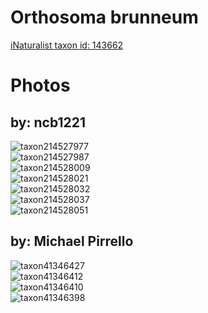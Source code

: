
Orthosoma brunneum
==================
  
[iNaturalist taxon id: 143662](https://www.inaturalist.org/taxa/143662)
# Photos

## by: ncb1221
  
![taxon214527977](https://inaturalist-open-data.s3.amazonaws.com/photos/229857599/medium.jpeg)  
![taxon214527987](https://inaturalist-open-data.s3.amazonaws.com/photos/229857614/medium.jpeg)  
![taxon214528009](https://inaturalist-open-data.s3.amazonaws.com/photos/229857644/medium.jpeg)  
![taxon214528021](https://inaturalist-open-data.s3.amazonaws.com/photos/229857667/medium.jpeg)  
![taxon214528032](https://inaturalist-open-data.s3.amazonaws.com/photos/229857682/medium.jpeg)  
![taxon214528037](https://inaturalist-open-data.s3.amazonaws.com/photos/229857692/medium.jpeg)  
![taxon214528051](https://inaturalist-open-data.s3.amazonaws.com/photos/229857713/medium.jpeg)
## by: Michael Pirrello
  
![taxon41346427](https://inaturalist-open-data.s3.amazonaws.com/photos/44987004/medium.jpg)  
![taxon41346412](https://inaturalist-open-data.s3.amazonaws.com/photos/44986988/medium.jpg)  
![taxon41346410](https://inaturalist-open-data.s3.amazonaws.com/photos/44986980/medium.jpg)  
![taxon41346398](https://inaturalist-open-data.s3.amazonaws.com/photos/44986967/medium.jpg)
